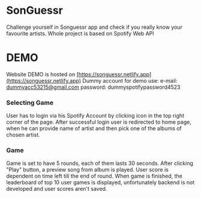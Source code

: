 # SonGuessr

Challenge yourself in Songuessr app and check if you really know your favourite artists.
Whole project is based on Spotify Web API

# DEMO

Website DEMO is hosted on [https://songuessr.netlify.app](https://songuessr.netlify.app)
Dummy account for demo use:
e-mail: dummyacc53215@gmail.com
password: dummyspotifypassword4523

### Selecting Game

User has to login via his Spotify Account by clicking icon in the top right corner of the page. After successful login user
is redirected to home page, when he can provide name of artist and then pick one of the albums of chosen artist.

### Game

Game is set to have 5 rounds, each of them lasts 30 seconds. After clicking "Play" button, a preview song from album is played. User score is dependent on time left till the end of round. When game is finished, the leaderboard of top 10 user games is displayed, unfortunately backend is not developed and user scores aren't saved.
